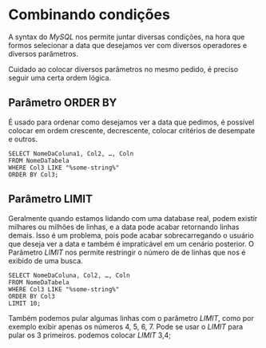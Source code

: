 # Combinando condições

A syntax do *MySQL* nos permite juntar diversas condições, na hora que formos selecionar a data que desejamos ver com diversos operadores e diversos parâmetros.

Cuidado ao colocar diversos parâmetros no mesmo pedido, é preciso seguir uma certa ordem lógica.

## **Parâmetro ORDER BY**

É usado para ordenar como desejamos ver a data que pedimos, é possível colocar em ordem crescente, decrescente, colocar critérios de desempate e outros.

~~~MySQL
SELECT NomeDaColuna1, Col2, …, Coln
FROM NomeDaTabela
WHERE Col3 LIKE "%some-string%"
ORDER BY Col3;
~~~

## **Parâmetro LIMIT**

Geralmente quando estamos lidando com uma database real, podem existir milhares ou milhões de linhas, e a data pode acabar retornando linhas demais. Isso é um problema, pois pode acabar sobrecarregando o usuário que deseja ver a data e também é impraticável em um cenário posterior. O Parâmetro *LIMIT* nos permite restringir o número de de linhas que nos é
exibido de uma busca.

~~~MySQL
SELECT NomeDaColuna, Col2, …, Coln
FROM NomeDaTabela
WHERE Col3 LIKE "%some-string%"
ORDER BY Col3
LIMIT 10;
~~~

Também podemos pular algumas linhas com o parâmetro *LIMIT*, como por exemplo exibir apenas os números 4, 5, 6, 7. Pode se usar o *LIMIT* para pular os 3 primeiros. podemos colocar *LIMIT* 3,4;
